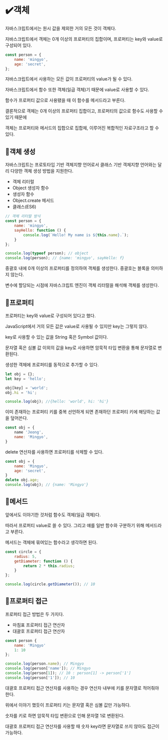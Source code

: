 # ✔️객체

자바스크립트에서는 원시 값을 제외한 거의 모든 것이 객체다.

자바스크립트에서 객체는 0개 이상의 프로퍼티의 집합이며, 프로퍼티는 key와 value로 구성되어 있다.

```javascript
const person = {
	name: 'mingyo',
	age: 'secret',
};
```

자바스크립트에서 사용하는 모든 값이 프로퍼티의 value가 될 수 있다.

자바스크립트에서 함수 또한 객체(일급 객체)기 때문에 value로 사용할 수 있다.

함수가 프로퍼티 값으로 사용됐을 때 이 함수를 메서드라고 부른다.

결론적으로 객체는 0개 이상의 프로퍼티 집합이고, 프로퍼티의 값으로 함수도 사용할 수 있기 때문에

객체는 프로퍼티와 메서드의 집합으로 집합체, 이루어진 복합적인 자료구조라고 할 수 있다.

## 📌객체 생성

자바스크립트는 프로토타입 기반 객체지향 언어로서 클래스 기반 객체지향 언어와는 달리 다양한 객체 생성 방법을 지원한다.

- 객체 리터럴
- Object 생성자 함수
- 생성자 함수
- Object.create 메서드
- 클래스(ES6)

```javascript
// 객체 리터럴 방식
const person = {
	name: 'mingyo',
	sayHello: function () {
		console.log(`Hello! My name is ${this.name}.`);
	}
};

console.log(typeof person); // object
console.log(person); // {name: 'mingyo', sayHello: f}
```

중괄호 내에 0개 이상의 프로퍼티를 정의하여 객체를 생성한다. 중괄호는 블록을 의미하지 않는다.

변수에 할당되는 시점에 자바스크립트 엔진이 객체 리터럴을 해석해 객체를 생성한다.

## 📌프로퍼티

프로퍼티는 key와 value로 구성되어 있다고 했다.

JavaScript에서 거의 모든 값은 value로 사용될 수 있지만 key는 그렇지 않다.

key로 사용할 수 있는 값을 String 혹은 Symbol 값이다.

문자열 혹은 심볼 값 이외의 값을 key로 사용하면 암묵적 타입 변환을 통해 문자열로 변환된다.

생성한 객체에 프로퍼티를 동적으로 추가할 수 있다.

```javascript
let obj = {};
let key = 'hello';

obj[key] = 'world';
obj.hi = 'hi';

console.log(obj); //{hello: 'world', hi: 'hi'}
```

이미 존재하는 프로퍼티 키를 중복 선언하게 되면 존재하던 프로퍼티 키에 해당하는 값을 덮어쓴다.

```javascript
const obj = {
	name 'Jeong',
	name: 'Mingyo',
}
```

delete 연산자를 사용하면 프로퍼티를 삭제할 수 있다.

```javascript
const obj = {
	name: 'Mingyo',
	age: 'secret',
}
delete obj.age;
console.log(obj); // {name: 'Mingyo'}
```

## 📌메서드

앞에서도 이야기한 것처럼 함수도 객체(일급 객체)다.

따라서 프로퍼티 value로 쓸 수 있다. 그리고 얘를 일반 함수와 구분하기 위해 메서드라고 부른다.

메서드는 객체에 묶여있는 함수라고 생각하면 된다.

```javascript
const circle = {
	radius: 5,
	getDiameter: function () {
		return 2 * this.radius;
	}
};

console.log(circle.getDiameter()); // 10
```


## 📌프로퍼티 접근

프로퍼티 접근 방법은 두 가지다.

- 마침표 프로퍼티 접근 연산자
- 대괄호 프로퍼티 접근 연산자

```javascript
const person {
	name: 'Mingyo'
	1: 10
};

console.log(person.name); // Mingyo
console.log(person['name']); // Mingyo
console.log(person[1]); // 10 : person[1] -> person['1']
console.log(person['1']); // 10
```

대괄호 프로퍼티 접근 연산자를 사용하는 경우 연산자 내부에 키를 문자열로 적어줘야 한다.

위에서 이야기 했듯이 프로퍼티 키는 문자열 혹은 심볼 값만 가능하다.

숫자를 키로 하면 암묵적 타입 변환으로 인해 문자열 1로 변환된다.

대괄호 프로퍼티 접근 연산자를 사용할 때 숫자 key라면 문자열로 쓰지 않아도 접근이 가능하다.

